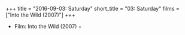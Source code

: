 +++
title = "2016-09-03: Saturday"
short_title = "03: Saturday"
films = ["Into the Wild (2007)"]
+++


* Film: Into the Wild (2007) +
